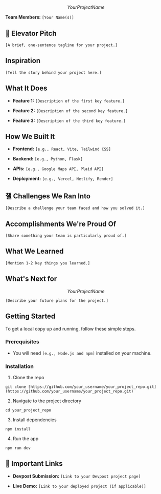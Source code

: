 <!--
EXAMPLE STRUCUTRE OF A PROJECT README. YOU DON'T NEED TO USE THIS ONE FR FR
-->

# 

$$
Your Project Name
$$

<!--
Pro-Tip: Make your project name catchy and memorable!
-->

**Team Members:** `[Your Name(s)]`

## 💬 Elevator Pitch

<!--
Keep it short and sweet. What's the one-sentence summary of your project?
Example: "An app that helps recent graduates find and manage side-hustles to build their skills and income."
-->

`[A brief, one-sentence tagline for your project.]`

## Inspiration

<!--
Tell us your story!

* What was the inspiration for your project?

* Which persona (Hillary, Rachel, or Fred) did you choose?

* What specific problem are you solving for them?
-->

`[Tell the story behind your project here.]`

## What It Does

<!--
This is the spot for a GIF of your project in action! ✨
Pro-Tip: Use a free tool like Giphy Capture or Kap to record a short, silent GIF of your app's main features. It's the best way to show off your work.
-->

<!--
Use a bulleted list to describe the key features of your project. Be specific!
-->

- **Feature 1:** `[Description of the first key feature.]`

- **Feature 2:** `[Description of the second key feature.]`

- **Feature 3:** `[Description of the third key feature.]`

## How We Built It

<!--
List the technologies, frameworks, and APIs you used. This is a great way to show off your technical skills to judges and recruiters.
-->

- **Frontend:** `[e.g., React, Vite, Tailwind CSS]`

- **Backend:** `[e.g., Python, Flask]`

- **APIs:** `[e.g., Google Maps API, Plaid API]`

- **Deployment:** `[e.g., Vercel, Netlify, Render]`

## 챌 Challenges We Ran Into

<!--
Every project has challenges! This is a great place to show your problem-solving skills.

* Did you run into a tricky bug?

* Was it hard to use a new API?

* How did you overcome it?
-->

`[Describe a challenge your team faced and how you solved it.]`

## Accomplishments We're Proud Of

<!--
What are you most proud of?

* Did you learn a new technology?

* Did you build a feature that works perfectly?

* Did your team collaborate effectively?
-->

`[Share something your team is particularly proud of.]`

## What We Learned

<!--
Hackathons are all about learning! What new skills or concepts did you learn during this project?
-->

`[Mention 1-2 key things you learned.]`

## What's Next for

$$
Your Project Name
$$

<!--
Show your vision for the future!

* What features would you add next?

* How could you scale the project?
-->

`[Describe your future plans for the project.]`

## Getting Started

<!--
Provide clear instructions on how someone can run your project on their own machine. This is crucial for judging and for your portfolio!
-->

To get a local copy up and running, follow these simple steps.

### Prerequisites

- You will need `[e.g., Node.js and npm]` installed on your machine.

### Installation

1. Clone the repo

`git clone [https://github.com/your_username/your_project_repo.git](https://github.com/your_username/your_project_repo.git)`

2. Navigate to the project directory

`cd your_project_repo`

3. Install dependencies

`npm install`

4. Run the app

`npm run dev`

## 🔗 Important Links

- **Devpost Submission:** `[Link to your Devpost project page]`

- **Live Demo:** `[Link to your deployed project (if applicable)]`
